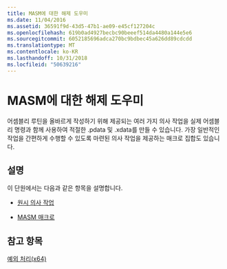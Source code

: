 ```yaml
---
title: MASM에 대한 해제 도우미
ms.date: 11/04/2016
ms.assetid: 36591f9d-43d5-47b1-ae09-e45cf127204c
ms.openlocfilehash: 619b0ad4927becbc90beeef514da4480a144e5e6
ms.sourcegitcommit: 6052185696adca270bc9bdbec45a626dd89cdcdd
ms.translationtype: MT
ms.contentlocale: ko-KR
ms.lasthandoff: 10/31/2018
ms.locfileid: "50639216"
---
```

# <a name="unwind-helpers-for-masm"></a>MASM에 대한 해제 도우미

어셈블리 루틴을 올바르게 작성하기 위해 제공되는 여러 가지 의사 작업을 실제 어셈블리 명령과 함께 사용하여 적절한 .pdata 및 .xdata를 만들 수 있습니다. 가장 일반적인 작업을 간편하게 수행할 수 있도록 마련된 의사 작업을 제공하는 매크로 집합도 있습니다.

## <a name="remarks"></a>설명

이 단원에서는 다음과 같은 항목을 설명합니다.

- [원시 의사 작업](../build/raw-pseudo-operations.md)

- [MASM 매크로](../build/masm-macros.md)

## <a name="see-also"></a>참고 항목

[예외 처리(x64)](../build/exception-handling-x64.md)
